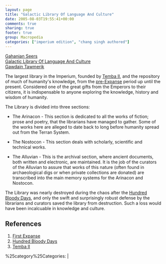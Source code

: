 ```yaml
---
layout: page
title: "Galactic Library Of Language And Culture"
date: 2005-08-03T19:55:41+00:00
comments: true
sharing: true
footer: true
group: Macropedia
categories: ["imperium edition", "chang singh authored"]
---
```


<div class='row'>
	<div class='col-md-4'><a href='/macropedia/gahanian-seers'>Gahanian Seers</a></div>
	<div class='col-md-4'><a href='/macropedia/galactic-library-of-language-and-culture'>Galactic Library Of Language And Culture</a></div>
	<div class='col-md-4'><a href='/macropedia/gawdain-tawmerik'>Gawdain Tawmerik</a></div>
</div>


The largest library in the Imperium, founded by [Temba II](/macropedia/temba-two), and the repository of much of humanity's knowledge, from the [pre-Expanse](/chronology/first-expanse) period up until the present.  Considered one of the great gifts from the Emperors to their citizens, it is indispensable to anyone exploring the knowledge, history and wisdom of humanity.

The Library is divided into three sections:

* The Arinacon - This section is dedicated to all the works of fiction; prose and poetry, that the librarians have managed to gather.  Some of the works here are alleged to date back to long before humanity spread out from the Terran System.

* The Nostocon - This section deals with scholarly, scientific and technical works.

* The Alluvian - This is the archival section, where ancient documents, both written and electronic, are maintained.  It is the job of the curators of the Alluvian to assure that works of this nature (often found in archaeological digs or when private collections are donated) are transcribed into the main memory systems for the Arinacon and Nostocon.

The Library was nearly destroyed during the chaos after the [Hundred Bloody Days](/macropedia/hundred-bloody-days), and only the swift and surprisingly robust defense by the librarians and curators saved the library from destruction.  Such a loss would have been incalcuable in knowledge and culture.

## References
1. [First Expanse](/chronology/first-expanse)
1. [Hundred Bloody Days](/macropedia/hundred-bloody-days)
1. [Temba II](/macropedia/temba-two)

%25category%25Categories:  | 
